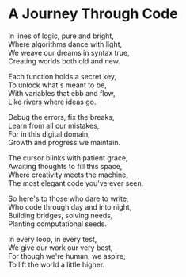 # A Journey Through Code

In lines of logic, pure and bright,  
Where algorithms dance with light,  
We weave our dreams in syntax true,  
Creating worlds both old and new.

Each function holds a secret key,  
To unlock what's meant to be,  
With variables that ebb and flow,  
Like rivers where ideas go.

Debug the errors, fix the breaks,  
Learn from all our mistakes,  
For in this digital domain,  
Growth and progress we maintain.

The cursor blinks with patient grace,  
Awaiting thoughts to fill this space,  
Where creativity meets the machine,  
The most elegant code you've ever seen.

So here's to those who dare to write,  
Who code through day and into night,  
Building bridges, solving needs,  
Planting computational seeds.

In every loop, in every test,  
We give our work our very best,  
For though we're human, we aspire,  
To lift the world a little higher.
